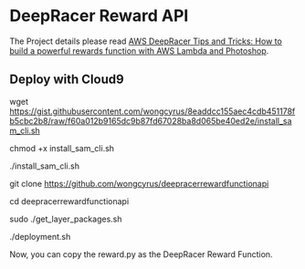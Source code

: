 # DeepRacer Reward API


The Project details please read [AWS DeepRacer Tips and Tricks: How to build a powerful rewards function with AWS Lambda and Photoshop](https://www.linkedin.com/pulse/aws-deepracer-tips-tricks-how-build-powerful-rewards-wong/).


## Deploy with Cloud9

wget https://gist.githubusercontent.com/wongcyrus/8eaddcc155aec4cdb451178fb5cbc2b8/raw/f60a012b9165dc9b87fd67028ba8d065be40ed2e/install_sam_cli.sh

chmod +x install_sam_cli.sh

./install_sam_cli.sh

git clone https://github.com/wongcyrus/deepracerrewardfunctionapi

cd deepracerrewardfunctionapi

sudo ./get_layer_packages.sh 

./deployment.sh

Now, you can copy the reward.py as the DeepRacer Reward Function.

